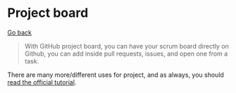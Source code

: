 # Project board

[Go back](../index.md#advanced-concepts)

> With GitHub project board, you can have your scrum board directly on Github, you can add inside pull requests, issues, and open one from a task.

There are many more/different uses for project, and as always, you should [read the official tutorial](https://docs.github.com/en/issues/organizing-your-work-with-project-boards/managing-project-boards/about-project-boards).